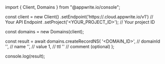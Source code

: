 import { Client, Domains } from "@appwrite.io/console";

const client = new Client()
    .setEndpoint('https://<REGION>.cloud.appwrite.io/v1') // Your API Endpoint
    .setProject('<YOUR_PROJECT_ID>'); // Your project ID

const domains = new Domains(client);

const result = await domains.createRecordNS(
    '<DOMAIN_ID>', // domainId
    '<NAME>', // name
    '<VALUE>', // value
    1, // ttl
    '<COMMENT>' // comment (optional)
);

console.log(result);
